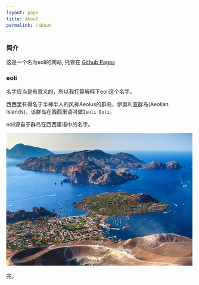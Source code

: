 ```yaml
---
layout: page
title: About
permalink: /about
---
```

### 简介

这是一个名为eoli的网站, 托管在 [Github Pages](https://pages.github.com/)



### eoli

名字应当是有意义的，所以我打算解释下eoli这个名字。



西西里有得名于半神半人的风神Aeolus的群岛，伊奥利亚群岛(Aeolian Islands)。该群岛在西西里语叫做`Ìsuli Eoli`。

eoli源自于群岛在西西里语中的名字。

![4b9c6f541a22eebe1794585893b5d12c](/images/pages/4b9c6f541a22eebe1794585893b5d12c.jpg)



完。


